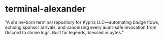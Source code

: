 # terminal-alexander
"A shrine-born terminal repository for Kypria LLC—automating badge flows, echoing sponsor arrivals, and canonizing every audit-safe invocation from Discord to shrine logs. Built for legends, blessed in bytes."
